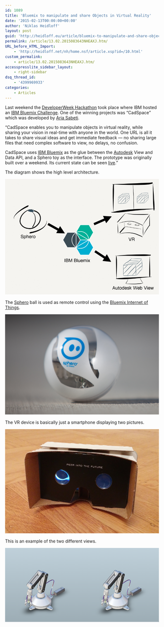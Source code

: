 ```yaml
---
id: 1089
title: 'Bluemix to manipulate and share Objects in Virtual Reality'
date: '2015-02-13T00:00:00+00:00'
author: 'Niklas Heidloff'
layout: post
guid: 'http://heidloff.eu/article/bluemix-to-manipulate-and-share-objects-in-virtual-reality/'
permalink: /article/13.02.2015083643NHEAXJ.htm/
URL_before_HTML_Import:
    - 'http://heidloff.net/nh/home.nsf/article.xsp?id=/10.html'
custom_permalink:
    - article/13.02.2015083643NHEAXJ.htm/
accesspresslite_sidebar_layout:
    - right-sidebar
dsq_thread_id:
    - '4399969933'
categories:
    - Articles
---
```


 Last weekend the [DeveloperWeek Hackathon](http://heidloff.net/nh/home.nsf/article.xsp?id=02092015060020AMNHEJF9.htm) took place where IBM hosted an [IBM Bluemix Challenge](http://www.slideshare.net/niklasheidloff/developerweek-hackathon-ibm-bluemix-challenge). One of the winning projects was “CadSpace” which was developed by [Aria Sabeti](https://www.linkedin.com/in/ariasabeti).

 “CadSpace enables you to manipulate objects in virtual reality, while sharing your vision in real-time with anyone in the world. One URL is all it takes to share visual ideas and get immediate feedback — no sharing large files that need complex software to view, no delays, no confusion.

 CadSpace uses [IBM Bluemix](http://bluemix.net/) as the glue between the [Autodesk](https://twitter.com/adskdevnetwrk) View and Data API, and a Sphero toy as the interface. The prototype was originally built over a weekend. Its current state can be seen [live](http://etisab.github.io/cadspace).”

 The diagram shows the high level architecture.

![image](/assets/img/2015/02/devweekcad4.png)

 The [Sphero](http://www.gosphero.com/sphero-2-0/) ball is used as remote control using the [Bluemix Internet of Things](https://internetofthings.ibmcloud.com/).

![image](/assets/img/2015/02/devweekcad3.png)

 The VR device is basically just a smartphone displaying two pictures.

![image](/assets/img/2015/02/devweekcad1.png)

 This is an example of the two different views.

![image](/assets/img/2015/02/devweekcad2.png)